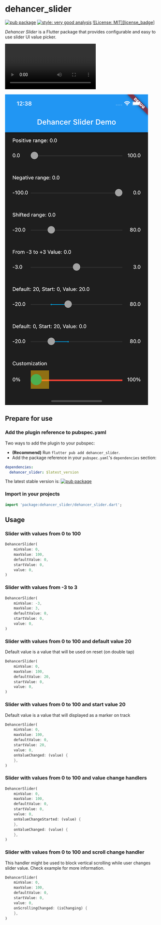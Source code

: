 <!-- Copyright 2022 Dehancer author. All rights reserved.
Use of this source code is governed by an Apache license
that can be found in the LICENSE file. -->

# dehancer_slider

[![pub package](https://img.shields.io/pub/v/dehancer_slider?label=master)][pub package]
[![style: very good analysis][very_good_analysis_badge]][very_good_analysis_link]
[![License: MIT][license_badge]][license_link]

*Dehancer Slider* is a Flutter package that provides configurable and easy to use slider UI value picker.

![Demo](https://user-images.githubusercontent.com/34459912/182520367-f2516951-9a4b-4b25-b035-4c58951ee10d.mp4)

![Screenshot](https://github.com/dehancer/dehancer-slider/blob/master/rosources/DehancerSlider.png)

## Prepare for use

### Add the plugin reference to pubspec.yaml

Two ways to add the plugin to your pubspec:
- **(Recommend)** Run `flutter pub add dehancer_slider`. 
- Add the package reference in your `pubspec.yaml`'s `dependencies` section:
```yaml
dependencies:
  dehancer_slider: $latest_version
```

The latest stable version is:
[![pub package](https://img.shields.io/pub/v/dehancer_slider.svg)][pub package]

### Import in your projects

```dart
import 'package:dehancer_slider/dehancer_slider.dart';
```

## Usage

### Slider with values from 0 to 100

```dart
DehancerSlider(
	minValue: 0,
	maxValue: 100,
	defaultValue: 0,
	startValue: 0,
	value: 0,
)
```

### Slider with values from -3 to 3

```dart
DehancerSlider(
	minValue: -3,
	maxValue: 3,
	defaultValue: 0,
	startValue: 0,
	value: 0,
)
```

### Slider with values from 0 to 100 and default value 20

Default value is a value that will be used on reset (on double tap)

```dart
DehancerSlider(
	minValue: 0,
	maxValue: 100,
	defaultValue: 20,
	startValue: 0,
	value: 0,
)
```

### Slider with values from 0 to 100 and start value 20

Default value is a value that will displayed as a marker on track

```dart
DehancerSlider(
	minValue: 0,
	maxValue: 100,
	defaultValue: 0,
	startValue: 20,
	value: 0,
	onValueChanged: (value) {
	},
)
```

### Slider with values from 0 to 100 and value change handlers

```dart
DehancerSlider(
	minValue: 0,
	maxValue: 100,
	defaultValue: 0,
	startValue: 0,
	value: 0,
	onValueChangeStarted: (value) {
	},
	onValueChanged: (value) {
	},
)
```

### Slider with values from 0 to 100 and scroll change handler

This handler might be used to block vertical scrolling while user changes slider value. 
Check example for more information.

```dart
DehancerSlider(
	minValue: 0,
	maxValue: 100,
	defaultValue: 0,
	startValue: 0,
	value: 0,
	onScrollingChanged: (isChanging) {
	},
)
```


[pub package]: https://pub.dev/packages/dehancer_slider
[repo]: https://github.com/dehancer/dehancer-slider
[GitHub issues]: https://github.com/dehancer/dehancer-slider/issues

[license_link]: https://opensource.org/licenses/Apache-2.0
[very_good_analysis_badge]: https://img.shields.io/badge/style-very_good_analysis-B22C89.svg
[very_good_analysis_link]: https://pub.dev/packages/very_good_analysis
